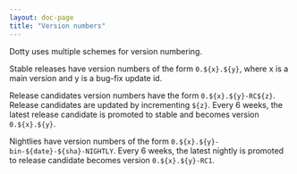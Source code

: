 ```yaml
---
layout: doc-page
title: "Version numbers"
---
```


Dotty uses multiple schemes for version numbering.

Stable releases have version numbers of the form `0.${x}.${y}`, where x is a main version and y is a bug-fix update id.

Release candidates version numbers have the form `0.${x}.${y}-RC${z}`. Release candidates are updated by incrementing `${z}`.
Every 6 weeks, the latest release candidate is promoted to stable and becomes version `0.${x}.${y}`.

Nightlies have version numbers of the form `0.${x}.${y}-bin-${date}-${sha}-NIGHTLY`.
Every 6 weeks, the latest nightly is promoted to release candidate becomes version `0.${x}.${y}-RC1`.
